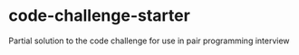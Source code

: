 # code-challenge-starter
Partial solution to the code challenge for use in pair programming interview
